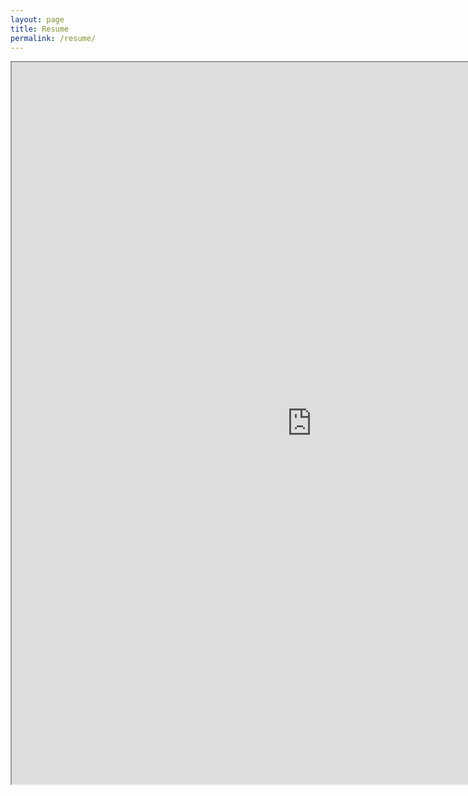 ```yaml
---
layout: page
title: Resume
permalink: /resume/
---
```

<iframe src="https://drive.google.com/file/d/10ESQx1BMwhtk5Np_HGtnoaHTARkn-eRl/preview" width="960" height="1155"></iframe>